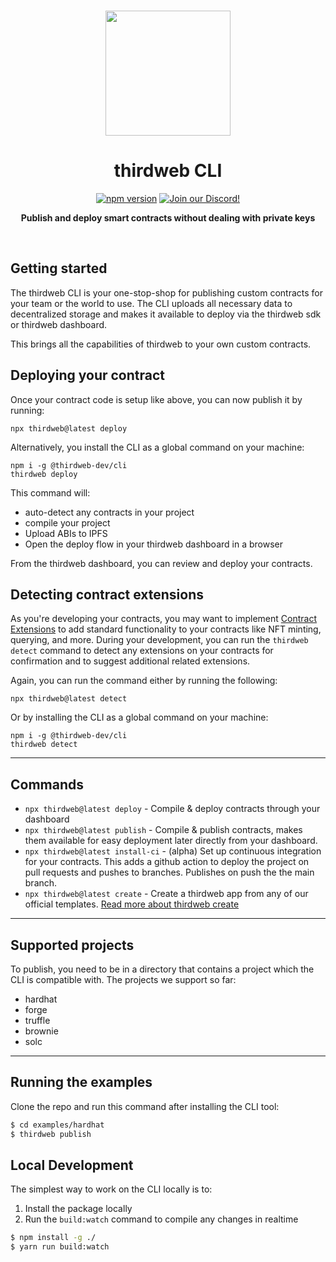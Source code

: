 <p align="center">
<br />
<a href="https://thirdweb.com"><img src="https://github.com/thirdweb-dev/typescript-sdk/blob/main/logo.svg?raw=true" width="200" alt=""/></a>
<br />
</p>
<h1 align="center">thirdweb CLI</h1>
<p align="center">
<a href="https://www.npmjs.com/package/@thirdweb-dev/cli"><img src="https://img.shields.io/npm/v/@thirdweb-dev/cli?color=red&logo=npm" alt="npm version"/></a>
<a href="https://discord.gg/thirdweb"><img alt="Join our Discord!" src="https://img.shields.io/discord/834227967404146718.svg?color=7289da&label=discord&logo=discord&style=flat"/></a>

</p>
<p align="center"><strong>Publish and deploy smart contracts without dealing with private keys</strong></p>
<br />

## Getting started

The thirdweb CLI is your one-stop-shop for publishing custom contracts for your team or the world to use. The CLI uploads all necessary data to decentralized storage and makes it available to deploy via the thirdweb sdk or thirdweb dashboard.

This brings all the capabilities of thirdweb to your own custom contracts.
## Deploying your contract

Once your contract code is setup like above, you can now publish it by running:

```shell
npx thirdweb@latest deploy
```

Alternatively, you install the CLI as a global command on your machine:

```shell
npm i -g @thirdweb-dev/cli
thirdweb deploy
```

This command will:

- auto-detect any contracts in your project
- compile your project
- Upload ABIs to IPFS
- Open the deploy flow in your thirdweb dashboard in a browser

From the thirdweb dashboard, you can review and deploy your contracts.

## Detecting contract extensions

As you're developing your contracts, you may want to implement [Contract Extensions](https://portal.thirdweb.com/thirdweb-deploy/contract-extensions) to add standard functionality to your contracts like NFT minting, querying, and more. During your development, you can run the `thirdweb detect` command to detect any extensions on your contracts for confirmation and to suggest additional related extensions.

Again, you can run the command either by running the following:

```shell
npx thirdweb@latest detect
```

Or by installing the CLI as a global command on your machine:
```shell
npm i -g @thirdweb-dev/cli
thirdweb detect
```

---

## Commands


- `npx thirdweb@latest deploy` - Compile & deploy contracts through your dashboard
- `npx thirdweb@latest publish` - Compile & publish contracts, makes them available for easy deployment later directly from your dashboard.
- `npx thirdweb@latest install-ci` - (alpha) Set up continuous integration for your contracts. This adds a github action to deploy the project on pull requests and pushes to branches. Publishes on push the the main branch.
- `npx thirdweb@latest create` - Create a thirdweb app from any of our official templates. [Read more about thirdweb create](./create-readme.md)


---

## Supported projects

To publish, you need to be in a directory that contains a project which the CLI is compatible
with. The projects we support so far:

- hardhat
- forge
- truffle
- brownie
- solc

<!-- Coming soon: -->

---

## Running the examples

Clone the repo and run this command after installing the CLI tool:

```bash
$ cd examples/hardhat
$ thirdweb publish
```

## Local Development

The simplest way to work on the CLI locally is to:

1. Install the package locally
2. Run the `build:watch` command to compile any changes in realtime

```bash
$ npm install -g ./
$ yarn run build:watch
```
